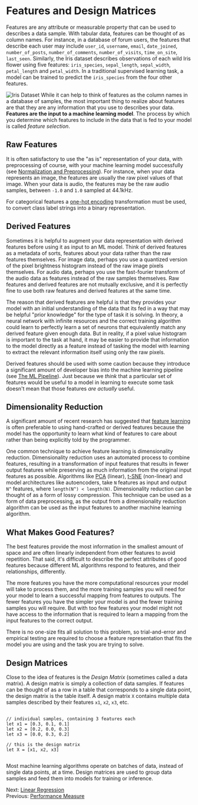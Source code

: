 # Features and Design Matrices

Features are any attribute or measurable property that can be used to describes a data sample. With tabular data, features can be thought of as column names. For instance, in a database of forum users, the features that describe each user may include `user_id`, `username`, `email`, `date_joined`, `number_of_posts`, `number_of_comments`, `number_of_visits`, `time_on_site`, `last_seen`. Similarly, the Iris dataset describes observations of each wild Iris flower using five features: `iris_species`, `sepal_length`, `sepal_width`, `petal_length` and `petal_width`. In a traditional supervised learning task, a model can be trained to predict the `iris_species` from the four other features.

![Iris Dataset](images/iris.png) While it can help to think of features as the column names in a database of samples, the most important thing to realize about features are that they are any information that you use to describes your data. **Features are the input to a machine learning model**. The process by which you determine which features to include in the data that is fed to your model is called *feature selection*.

## Raw Features

It is often satisfactory to use the "as is" representation of your data, with preprocessing of course, with your machine learning model successfully (see [Normalization and Preprocessing](normalization-and-preprocessing.html)). For instance, when your data represents an image, the features are usually the raw pixel values of that image. When your data is audio, the features may be the raw audio samples, between `-1.0` and `1.0` sampled at 44.1kHz. 

For categorical features a [one-hot encoding](https://hackernoon.com/what-is-one-hot-encoding-why-and-when-do-you-have-to-use-it-e3c6186d008f) transformation must be used, to convert class label strings into a binary representation.

## Derived Features

Sometimes it is helpful to augment your data representation with derived features before using it as input to an ML model. Think of derived features as a metadata of sorts, features about your data rather than the raw features themselves. For image data, perhaps you use a quantized version of the pixel brightness histogram instead of the raw image pixels themselves. For audio data, perhaps you use the fast-fourier transform of the audio data as features instead of the raw samples themselves. Raw features and derived features are not mutually exclusive, and it is perfectly fine to use both raw features and derived features at the same time. 

The reason that derived features are helpful is that they provides your model with an initial understanding of the data that its fed in a way that may be helpful "prior knowledge" for the type of task it is solving. In theory, a neural network with infinite resources and the correct training algorithm could learn to perfectly learn a set of neurons that equivalently match any derived feature given enough data. But in reality, if a pixel value histogram is important to the task at hand, it may be easier to provide that information to the model directly as a feature instead of tasking the model with learning to extract the relevant information itself using only the raw pixels.

Derived features should be used with some caution because they introduce a significant amount of developer bias into the machine learning pipeline (see [The ML Pipeline](the-ml-pipeline.html)). Just because we *think* that a particular set of features would be useful to a model in learning to execute some task doesn't mean that those features *are actually* useful.

## Dimensionality Reduction

A significant amount of recent research has suggested that [feature learning](https://en.wikipedia.org/wiki/Feature_learning) is often preferable to using hand-crafted or derived features because the model has the opportunity to learn what kind of features to care about rather than being explicitly told by the programmer.

One common technique to achieve feature learning is dimensionality reduction. Dimensionality reduction uses an automated process to combine features, resulting in a transformation of input features that results in fewer output features while preserving as much information from the original input features as possible. Algorithms like [PCA](http://setosa.io/ev/principal-component-analysis/) (linear), [t-SNE](https://nicola17.github.io/tfjs-tsne-demo/) (non-linear) and model architectures like autoencoders, take `N` features as input and output `N^` features, where `length(N^) < length(N)`. Dimensionality reduction can be thought of as a form of lossy compression. This technique can be used as a form of data preprocessing, as the output from a dimensionality reduction algorithm can be used as the input features to another machine learning algorithm.

## What Makes Good Features?

<!-- Come back here once you learn a bit more about the relationship of covariance to good features.

> Marginal note: "linearly independent from other features": Footnote about i.i.d and covariance. As a rule of thumb, features with low covariance often perform better. Talk about covariance (when covariance is positive they change together, when negative, they are inversely related). Zero covariance == independent vars. Show covariance matrix.
-->

The best features provide the most information in the smallest amount of space and are often linearly independent from other features to avoid repetition. That said, it's difficult to describe the perfect attributes of good features because different ML algorithms respond to features, and their relationships, differently. 

The more features you have the more computational resources your model will take to process them, and the more training samples you will need for your model to learn a successful mapping from features to outputs.
<span class="marginal-note" data-info="A typical rule of thumb is that there should be at least 5 training examples for each dimension in the representation (see the [curse of dimensionality](https://en.wikipedia.org/wiki/Curse_of_dimensionality#Machine_learning) Wikipedia page)."></span>
 The fewer features you have the simpler your model is and the fewer training samples you will require. But with too few features your model might not have access to the information that is required to learn a mapping from the input features to the correct output.

There is no one-size fits all solution to this problem, so trial-and-error and empirical testing are required to choose a feature representation that fits the model you are using and the task you are trying to solve. 

## Design Matrices

Close to the idea of features is the *Design Matrix* (sometimes called a data matrix). A design matrix is simply a collection of data samples. If features can be thought of as a row in a table that corresponds to a single data point, the design matrix is the table itself. A design matrix `X` contains multiple data samples described by their features `x1`, `x2`, `x3`, etc. 

<pre class="code">
    <code class="js" data-wrap="true">
// individual samples, containing 3 features each
let x1 = [0.3, 0.1, 0.1]
let x2 = [0.2, 0.0, 0.3]
let x3 = [0.0, 0.3, 0.2]

// this is the design matrix
let X = [x1, x2, x3]
    </code>
</pre>

Most machine learning algorithms operate on batches of data, instead of single data points, at a time. Design matrices are used to group data samples and feed them into models for training or inference.

Next: [Linear Regression](linear-regression.html)<br>
Previous: [Performance Measure](performance-measures.html)